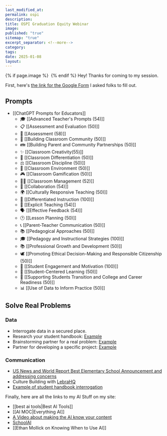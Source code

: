 ```yaml
---
last_modified_at: 
permalink: ospi
description: 
title: OSPI Graduation Equity Webinar
image: 
published: "true"
sitemap: "true"
excerpt_separator: <!--more-->
category: 
tags: 
date: 2025-01-08
layout:
---
```



{% if page.image %} <img src="{{ page.image }}" alt=""> {% endif %}
Hey! Thanks for coming to my session. 

First, here's [the link for the Google Form](https://forms.gle/bE48c91c1c1bjNMg6) I asked folks to fill out. 

## Prompts
- [[ChatGPT Prompts for Educators]]
	- 🎓 [[Advanced Teacher's Prompts (54)]]
	- 📋 [[Assessment and Evaluation (50)]]
	- 📝 [[Assessment (58)]]
	- 🏫 [[Building Classroom Community (50)]]
	- 👪 [[Building Parent and Community Partnerships (50)]]
	- ✨ [[Classroom Creativity(55)]]
	- 🧩 [[Classroom Differentiation (50)]]
	- ⚖️ [[Classroom Discipline (50)]]
	- 🤝 [[Classroom Environment (50)]]
	- 🎮 [[Classroom Gamification (50)]]
	- 🧑‍🏫 [[Classroom Management (52)]]
	- 🤝 [[Collaboration (54)]]
	- 🌍 [[Culturally Responsive Teaching (50)]]
	- 🎯 [[Differentiated Instruction (100)]]
	- 📖 [[Explicit Teaching (54)]]
	- 🗣️ [[Effective Feedback (54)]]
	- 🕑 [[Lesson Planning (50)]]
	- 📞 [[Parent-Teacher Communication (50)]]
	- 📚 [[Pedagogical Approaches (50)]]
	- 🎓 [[Pedagogy and Instructional Strategies (100)]]
	- 📚 [[Professional Growth and Development (50)]]
	- 🕊️ [[Promoting Ethical Decision-Making and Responsible Citizenship (50)]]
	- 🚀 [[Student Engagement and Motivation (100)]]
	- 🧠 [[Student-Centered Learning (50)]]
	- 🌱 [[Supporting Students Transition and College and Career Readiness (50)]]
	- 📊 [[Use of Data to Inform Practice (50)]]
## Solve Real Problems
### Data
- Interrogate data in a secured place.​
- Research your student handbook: [Example](https://app.schoolai.com/student-space?code=FRW9)​
- Brainstorming partner for a real problem: [Example](https://app.schoolai.com/student-space?code=VT0U)​
- Partner for developing a specific project: [Example](https://app.schoolai.com/student-space?code=O7NB)

### Communication
- [US News and World Report Best Elementary School Announcement and addressing concerns](https://chatgpt.com/share/677dd24b-5178-800f-a0d9-8e470d74b6f6)
- Culture Building with [LebraHQ](https://lebrahq.com)
- [Example of student handbook interrogation](https://app.schoolai.com/student-space?code=FRW9)

Finally, here are all the links to my AI Stuff on my site: 

- [[best ai tools|Best AI Tools]]
- [[AI MOC|Everything AI]]
- [A Video about making the AI know your content](https://youtu.be/Mo8xYoel2mw)
- [SchoolAI](https://app.schoolai.com/sign-up-invite?invitedBy=user_2TfkAQGPA5YbCR7KXBhRQ4S1Uyx)
- [[Ethan Mollick on Knowing When to Use AI]]